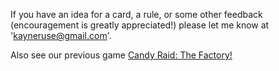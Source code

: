 If you have an idea for a card, a rule, or some other feedback (encouragement is greatly appreciated!) please let me know at 'kayneruse@gmail.com'.

Also see our previous game [Candy Raid: The Factory!](https://candyraid.com)